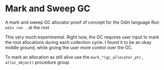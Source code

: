 # Mark and Sweep GC
A mark and sweep GC allocator proof of concept for the Odin language
Run `odin run .` at the root

This very much experimental. Right now, the GC requires user input to mark the root allocations during each collection cycle. I found it to be an okay middle ground, while giving the user more control over the GC.

To mark an allocation as still alive use the `mark_*(gc_allocator_ptr, alloc_object)` procedure group